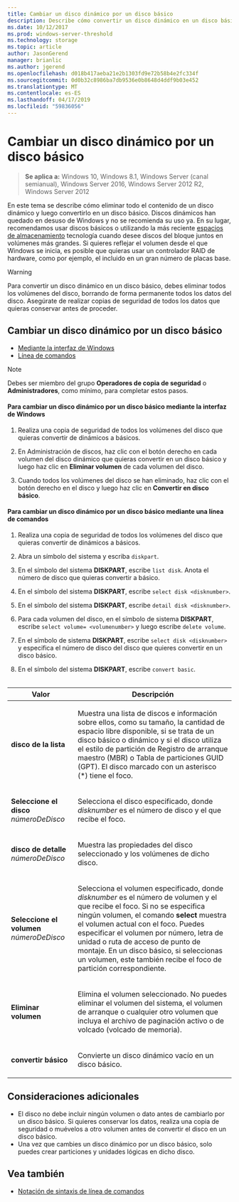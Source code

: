 ```yaml
---
title: Cambiar un disco dinámico por un disco básico
description: Describe cómo convertir un disco dinámico en un disco básico.
ms.date: 10/12/2017
ms.prod: windows-server-threshold
ms.technology: storage
ms.topic: article
author: JasonGerend
manager: brianlic
ms.author: jgerend
ms.openlocfilehash: d018b417aeba21e2b1303fd9e72b58b4e2fc334f
ms.sourcegitcommit: 0d0b32c8986ba7db9536e0b8648d4ddf9b03e452
ms.translationtype: MT
ms.contentlocale: es-ES
ms.lasthandoff: 04/17/2019
ms.locfileid: "59836056"
---
```

# <a name="change-a-dynamic-disk-back-to-a-basic-disk"></a>Cambiar un disco dinámico por un disco básico

> **Se aplica a:** Windows 10, Windows 8.1, Windows Server (canal semianual), Windows Server 2016, Windows Server 2012 R2, Windows Server 2012

En este tema se describe cómo eliminar todo el contenido de un disco dinámico y luego convertirlo en un disco básico. Discos dinámicos han quedado en desuso de Windows y no se recomienda su uso ya. En su lugar, recomendamos usar discos básicos o utilizando la más reciente [espacios de almacenamiento](https://support.microsoft.com/help/12438/windows-10-storage-spaces) tecnología cuando desee discos del bloque juntos en volúmenes más grandes. Si quieres reflejar el volumen desde el que Windows se inicia, es posible que quieras usar un controlador RAID de hardware, como por ejemplo, el incluido en un gran número de placas base.

> [!WARNING]
> Para convertir un disco dinámico en un disco básico, debes eliminar todos los volúmenes del disco, borrando de forma permanente todos los datos del disco. Asegúrate de realizar copias de seguridad de todos los datos que quieras conservar antes de proceder.

## <a name="changing-a-dynamic-disk-back-to-a-basic-disk"></a>Cambiar un disco dinámico por un disco básico

-   [Mediante la interfaz de Windows](#BKMK_WINUI)
-   [Línea de comandos](#BKMK_CMD)

> [!NOTE]
> Debes ser miembro del grupo **Operadores de copia de seguridad** o **Administradores**, como mínimo, para completar estos pasos.

<a href="" id="BKMK_WINUI"></a>
#### <a name="to-change-a-dynamic-disk-back-to-a-basic-disk-using-the-windows-interface"></a>Para cambiar un disco dinámico por un disco básico mediante la interfaz de Windows
1.  Realiza una copia de seguridad de todos los volúmenes del disco que quieras convertir de dinámicos a básicos.

2.  En Administración de discos, haz clic con el botón derecho en cada volumen del disco dinámico que quieras convertir en un disco básico y luego haz clic en **Eliminar volumen** de cada volumen del disco.

3.  Cuando todos los volúmenes del disco se han eliminado, haz clic con el botón derecho en el disco y luego haz clic en **Convertir en disco básico**.


<a href="" id="BKMK_CMD"></a>
#### <a name="to-change-a-dynamic-disk-back-to-a-basic-disk-using-a-command-line"></a>Para cambiar un disco dinámico por un disco básico mediante una línea de comandos

1.  Realiza una copia de seguridad de todos los volúmenes del disco que quieras convertir de dinámicos a básicos.

2.  Abra un símbolo del sistema y escriba `diskpart`.

3.  En el símbolo del sistema **DISKPART**, escribe `list disk`. Anota el número de disco que quieras convertir a básico.

4.  En el símbolo del sistema **DISKPART**, escribe `select disk <disknumber>`.

5.  En el símbolo del sistema **DISKPART**, escribe `detail disk <disknumber>`.

6.  Para cada volumen del disco, en el símbolo de sistema **DISKPART**, escribe `select volume= <volumenumber>` y luego escribe `delete volume`.

7.  En el símbolo de sistema **DISKPART**, escribe `select disk <disknumber>` y especifica el número de disco del disco que quieres convertir en un disco básico.

8.  En el símbolo del sistema **DISKPART**, escribe `convert basic`.
 
<br /> <br />

| Valor  | Descripción |
| --- |---|
| <p>**disco de la lista**</p>                         | <p>Muestra una lista de discos e información sobre ellos, como su tamaño, la cantidad de espacio libre disponible, si se trata de un disco básico o dinámico y si el disco utiliza el estilo de partición de Registro de arranque maestro (MBR) o Tabla de particiones GUID (GPT). El disco marcado con un asterisco (*) tiene el foco.</p> |
| <p>**Seleccione el disco** <em>númeroDeDisco</em></p>   | <p>Selecciona el disco especificado, donde <em>disknumber</em> es el número de disco y el que recibe el foco.</p>  |
| <p>**disco de detalle** <em>númeroDeDisco</em></p>   | <p>Muestra las propiedades del disco seleccionado y los volúmenes de dicho disco.</p>  |
| <p>**Seleccione el volumen** <em>númeroDeDisco</em></p> | <p>Selecciona el volumen especificado, donde <em>disknumber</em> es el número de volumen y el que recibe el foco. Si no se especifica ningún volumen, el comando **select** muestra el volumen actual con el foco. Puedes especificar el volumen por número, letra de unidad o ruta de acceso de punto de montaje. En un disco básico, si seleccionas un volumen, este también recibe el foco de partición correspondiente.</p> |
| <p>**Eliminar volumen**</p>                     | <p>Elimina el volumen seleccionado. No puedes eliminar el volumen del sistema, el volumen de arranque o cualquier otro volumen que incluya el archivo de paginación activo o de volcado (volcado de memoria).</p> |
| <p>**convertir básico**</p> | <p>Convierte un disco dinámico vacío en un disco básico.</p>  |

## <a name="additional-considerations"></a>Consideraciones adicionales

-   El disco no debe incluir ningún volumen o dato antes de cambiarlo por un disco básico. Si quieres conservar los datos, realiza una copia de seguridad o muévelos a otro volumen antes de convertir el disco en un disco básico.
-   Una vez que cambies un disco dinámico por un disco básico, solo puedes crear particiones y unidades lógicas en dicho disco.

## <a name="see-also"></a>Vea también

-   [Notación de sintaxis de línea de comandos](https://technet.microsoft.com/library/cc742449(v=ws.11).aspx)


